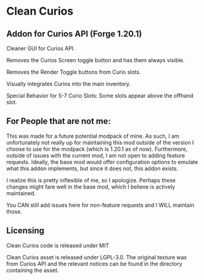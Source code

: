 # Clean Curios
## Addon for Curios API (Forge 1.20.1)

Cleaner GUI for Curios API. 

Removes the Curios Screen toggle button and has them always visible.

Removes the Render Toggle buttons from Curio slots.

Visually integrates Curios into the main inventory.

Special Behavior for 5-7 Curio Slots: Some slots appear above the offhand slot.

## For People that are not me:

This was made for a future potential modpack of mine. As such, I am unfortunately not really up for maintaining this mod outside of the version I choose to use for the modpack
(which is 1.20.1 as of now). Furthermore, outside of issues with the current mod, I am not open to adding feature requests. Ideally, the base mod would offer configuration options
to emulate what this addon implements, but since it does not, this addon exists.

I realize this is pretty inflexible of me, so I apologize. Perhaps these changes might fare well in the base mod, which I believe is actively maintained.

You CAN still add issues here for non-feature requests and I WILL maintain those.

## Licensing

Clean Curios code is released under MIT

Clean Curios asset is released under LGPL-3.0. The original texture was from Curios API and the relevant notices can be found in the directory containing the asset.
